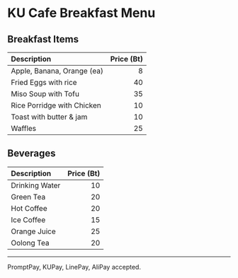 # KU Cafe Breakfast Menu

## Breakfast Items

| Description                | Price (Bt) |
|:---------------------------|-----:|
| Apple, Banana, Orange (ea) |   8  |
| Fried Eggs with rice       |  40  |
| Miso Soup with Tofu        |  35  |
| Rice Porridge with Chicken |  10  |
| Toast with butter & jam    |  10  |
| Waffles                    |  25  |

## Beverages

| Description                | Price (Bt) |
|:---------------------------|-----:|
| Drinking Water             |  10  |
| Green Tea                  |  20  |
| Hot Coffee                 |  20  |
| Ice Coffee                 |  15  |
| Orange Juice               |  25  |
| Oolong Tea                 |  20  |


---

PromptPay, KUPay, LinePay, AliPay accepted.
